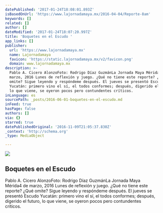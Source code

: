 ```yaml
---
datePublished: '2017-01-24T18:08:01.893Z'
isBasedOnUrl: 'https://www.lajornadamaya.mx/2016-04-04/Reporte-8am'
keywords: []
related: []
author: []
dateModified: '2017-01-24T18:07:20.997Z'
title: 'Boquetes en el Escudo '
app_links: []
publisher:
  url: 'https://www.lajornadamaya.mx'
  name: Lajornadamaya
  favicon: 'https://static.lajornadamaya.mx/v2/favicon.png'
  domain: www.lajornadamaya.mx
description: >-
  Pablo A. Cicero AlonzoFoto: Rodrigo Díaz GuzmánLa Jornada Maya Mérida4 de
  marzo, 2016 Lunes de reflexión y juego. ¿Qué no tiene este reporte? ¿Qué
  omite? Sigue leyendo y respóndeme después. El jueves se presentó Escudo
  Yucatán: primero vino el sí, el todos conformes; después, digerido el futuro,
  lo que viene, se oyeron pocos pero contundentes críticos.
inLanguage: es
sourcePath: _posts/2016-06-01-boquetes-en-el-escudo.md
inFeed: true
hasPage: false
authors: []
via: {}
starred: true
datePublishedOriginal: '2016-11-09T21:05:37.830Z'
_context: 'http://schema.org'
_type: MediaObject

---
```

<article style=""><img src="https://s3-us-west-2.amazonaws.com/the-grid-img/p/c75b924fd15f06f3f073170bf2bafb7607ad678e.jpg" /><h1>Boquetes en el Escudo </h1><p>Pablo A. Cicero AlonzoFoto: Rodrigo Díaz GuzmánLa Jornada Maya Mérida4 de marzo, 2016 Lunes de reflexión y juego. ¿Qué no tiene este reporte? ¿Qué omite? Sigue leyendo y respóndeme después. El jueves se presentó Escudo Yucatán: primero vino el sí, el todos conformes; después, digerido el futuro, lo que viene, se oyeron pocos pero contundentes críticos.</p></article>